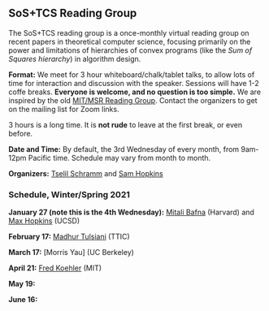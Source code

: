 ## SoS+TCS Reading Group

The SoS+TCS reading group is a once-monthly virtual reading group on recent papers in theoretical computer science, focusing primarily on the power and limitations of hierarchies of convex programs (like the *Sum of Squares hierarchy*) in algorithm design.

**Format:** We meet for 3 hour whiteboard/chalk/tablet talks, to allow lots of time for interaction and discussion with the speaker. Sessions will have 1-2 coffe breaks. **Everyone is welcome, and no question is too simple.** We are inspired by the old [MIT/MSR Reading Group](http://people.csail.mit.edu/madry/reading-group/). Contact the organizers to get on the mailing list for Zoom links.

3 hours is a long time. It is **not rude** to leave at the first break, or even before.

**Date and Time:** By default, the 3rd Wednesday of every month, from 9am-12pm Pacific time. Schedule may vary from month to month.

**Organizers:** [Tselil Schramm](https://tselilschramm.org/) and [Sam Hopkins](http://www.samuelbhopkins.com/)

### Schedule, Winter/Spring 2021

**January 27 (note this is the 4th Wednesday):** [Mitali Bafna](https://mitalibafna.github.io/) (Harvard) and [Max Hopkins](http://cseweb.ucsd.edu/~nmhopkin/) (UCSD)

**February 17:** [Madhur Tulsiani](https://ttic.uchicago.edu/~madhurt/) (TTIC)

**March 17:** [Morris Yau] (UC Berkeley)

**April 21:** [Fred Koehler](http://math.mit.edu/~fkoehler/) (MIT)

**May 19:**

**June 16:**
